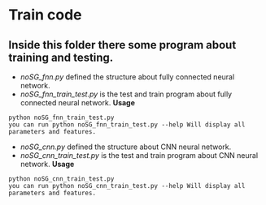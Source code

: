 # Train code
## Inside this folder there some program about training and testing.
* *noSG_fnn.py* defined the structure about fully connected neural network.
* *noSG_fnn_train_test.py* is the test and train program about fully connected neural network.
**Usage**
```
python noSG_fnn_train_test.py
you can run python noSG_fnn_train_test.py --help Will display all parameters and features.
```
* *noSG_cnn.py* defined the structure about CNN neural network.
* *noSG_cnn_train_test.py* is the test and train program about CNN neural network.
**Usage**
```
python noSG_cnn_train_test.py
you can run python noSG_cnn_train_test.py --help Will display all parameters and features.
```

